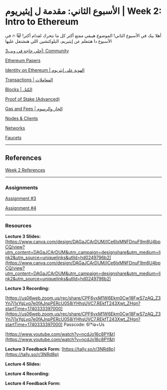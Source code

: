 # الأسبوع الثاني: مقدمة ل إيثيريوم | Week 2: Intro to Ethereum

أهلا بيك في الأسبوع التاني! الموضوع هيبقي ممتع أكتر كل ما نتحرك لقدام أكتر! 😺 🔥 في الأسبوع دا هتتعلم عن إيثيريم، البلوكتشين اللي هنشتغل عليها

[أحلي حاجة في ويب3: Community](https://www.notion.so/3-Community-1a2b1099640d81909fe3d298698ee854?pvs=21)

[Ethereum Papers](https://www.notion.so/Ethereum-Papers-1a2b1099640d8186b7bcf3bfca88f3f3?pvs=21)

[Identity on Ethereum | الهوية على إيثريوم](https://www.notion.so/Identity-on-Ethereum-1a2b1099640d81e4abc2fd01e4b62792?pvs=21)

[Transactions | المعاملات](https://www.notion.so/Transactions-1a2b1099640d81dca90dd8ff1ba32e5c?pvs=21)

[Blocks | الكتل](https://www.notion.so/Blocks-1a2b1099640d81af8cbdc4852a4d97a6?pvs=21)

[Proof of Stake (Advanced)](https://www.notion.so/Proof-of-Stake-Advanced-1a2b1099640d80a0ba44d4870da09757?pvs=21)

[Gas and Fees | الجاز والرسوم](https://www.notion.so/Gas-and-Fees-1a2b1099640d8131b79bddff833392ea?pvs=21)

[Nodes & Clients](https://www.notion.so/Nodes-Clients-1a2b1099640d81ec9c3ecd0e2a52a600?pvs=21)

[Networks](https://www.notion.so/Networks-1a2b1099640d81698023e21110d332a0?pvs=21)

[Faucets](https://www.notion.so/Faucets-1a2b1099640d812f89dbdfef0569dee0?pvs=21)

---

## References

[Week 2 References](https://www.notion.so/Week-2-References-1a2b1099640d81b5887cd27c2601bac5?pvs=21)

---

### Assignments

[Assignment #3](https://www.notion.so/Assignment-3-1a2b1099640d81b9b8e3c0577da36012?pvs=21)

[Assignment #4](https://www.notion.so/Assignment-4-1a2b1099640d81948bb4f55e25a7449c?pvs=21)

---

### Resources

**Lecture 3 Slides:** [https://www.canva.com/design/DAGaJCArDUM/ICe6lxMNFDnuF9m8U4bpCQ/view?utm_content=DAGaJCArDUM&utm_campaign=designshare&utm_medium=link2&utm_source=uniquelinks&utlId=hd0249796b2](https://www.canva.com/design/DAGaJCArDUM/ICe6lxMNFDnuF9m8U4bpCQ/view?utm_content=DAGaJCArDUM&utm_campaign=designshare&utm_medium=link2&utm_source=uniquelinks&utlId=hd0249796b2)

**Lecture 3 Recording:**

[https://us06web.zoom.us/rec/share/CPF6vxM1W6Ekm0Cw18FwS7zAQ_Z3Yn7j1xYgLyq7e0fAJnpPERcU058iYHhsUVC7.REkfT243Xwt_ZHgn?startTime=1740333397000](https://us06web.zoom.us/rec/share/CPF6vxM1W6Ekm0Cw18FwS7zAQ_Z3Yn7j1xYgLyq7e0fAJnpPERcU058iYHhsUVC7.REkfT243Xwt_ZHgn?startTime=1740333397000) Passcode: 6!\*ia+Us

[https://www.youtube.com/watch?v=ncdJo16c8PY&t](https://www.youtube.com/watch?v=ncdJo16c8PY&t)

**Lecture 3 Feedback Form:** [https://tally.so/r/3NRd8p](https://tally.so/r/3NRd8p)

**Lecture 4 Slides:**

**Lecture 4 Recording:**

**Lecture 4 Feedback Form:**
